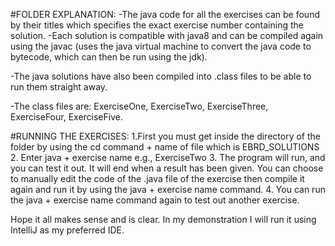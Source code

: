 #FOLDER EXPLANATION:
-The java code for all the exercises can be found by their titles which specifies the exact exercise number containing the solution.
-Each solution is compatible with java8 and can be compiled again using the javac (uses the java virtual machine to convert the java code to bytecode, which can then be run using the jdk).

-The java solutions have also been compiled into .class files to be able to run them straight away.

-The class files are: ExerciseOne, ExerciseTwo, ExerciseThree, ExerciseFour, ExerciseFive.

#RUNNING THE EXERCISES:
1.First you must get inside the directory of the folder by using the cd command + name of file which is EBRD_SOLUTIONS
2. Enter java + exercise name e.g., ExerciseTwo
3. The program will run, and you can test it out. It will end when a result has been given. You can choose to manually edit the code of the .java file of the exercise then compile it again and run it by using the java + exercise name command.
4. You can run the java + exercise name command again to test out another exercise.

Hope it all makes sense and is clear. In my demonstration I will run it using IntelliJ as my preferred IDE.
